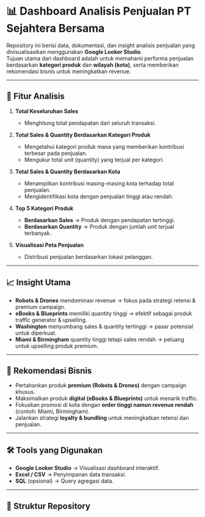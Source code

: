 # 📊 Dashboard Analisis Penjualan PT Sejahtera Bersama

Repository ini berisi data, dokumentasi, dan insight analisis penjualan yang divisualisasikan menggunakan **Google Looker Studio**.  
Tujuan utama dari dashboard adalah untuk memahami performa penjualan berdasarkan **kategori produk** dan **wilayah (kota)**, serta memberikan rekomendasi bisnis untuk meningkatkan revenue.

---

## 🚀 Fitur Analisis
1. **Total Keseluruhan Sales**
   - Menghitung total pendapatan dari seluruh transaksi.

2. **Total Sales & Quantity Berdasarkan Kategori Produk**
   - Mengetahui kategori produk mana yang memberikan kontribusi terbesar pada penjualan.
   - Mengukur total unit (quantity) yang terjual per kategori.

3. **Total Sales & Quantity Berdasarkan Kota**
   - Menampilkan kontribusi masing-masing kota terhadap total penjualan.
   - Mengidentifikasi kota dengan penjualan tinggi atau rendah.

4. **Top 5 Kategori Produk**
   - **Berdasarkan Sales** → Produk dengan pendapatan tertinggi.
   - **Berdasarkan Quantity** → Produk dengan jumlah unit terjual terbanyak.

5. **Visualisasi Peta Penjualan**
   - Distribusi penjualan berdasarkan lokasi pelanggan.

---

## 📈 Insight Utama
- **Robots & Drones** mendominasi revenue → fokus pada strategi retensi & premium campaign.  
- **eBooks & Blueprints** memiliki quantity tinggi → efektif sebagai produk traffic generator & upselling.  
- **Washington** menyumbang sales & quantity tertinggi → pasar potensial untuk diperkuat.  
- **Miami & Birmingham** quantity tinggi tetapi sales rendah → peluang untuk upselling produk premium.  

---

## 🎯 Rekomendasi Bisnis
- Pertahankan produk **premium (Robots & Drones)** dengan campaign khusus.  
- Maksimalkan produk **digital (eBooks & Blueprints)** untuk menarik traffic.  
- Fokuskan promosi di kota dengan **order tinggi namun revenue rendah** (contoh: Miami, Birmingham).  
- Jalankan strategi **loyalty & bundling** untuk meningkatkan retensi dan penjualan.  

---

## 🛠️ Tools yang Digunakan
- **Google Looker Studio** → Visualisasi dashboard interaktif.  
- **Excel / CSV** → Penyimpanan data transaksi.  
- **SQL** (opsional) → Query agregasi data.  

---

## 📂 Struktur Repository

